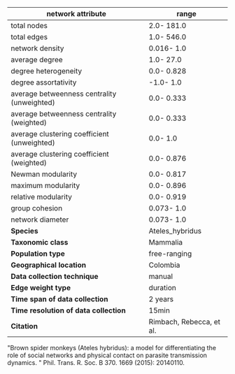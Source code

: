 network attribute|range
---|---
total nodes|2.0- 181.0
total edges|1.0- 546.0
network density|0.016- 1.0
average degree|1.0- 27.0
degree heterogeneity|0.0- 0.828
degree assortativity|-1.0- 1.0
average betweenness centrality (unweighted)|0.0- 0.333
average betweenness centrality (weighted)|0.0- 0.333
average clustering coefficient (unweighted)|0.0- 1.0
average clustering coefficient (weighted)|0.0- 0.876
Newman modularity|0.0- 0.817
maximum modularity|0.0- 0.896
relative modularity|0.0- 0.919
group cohesion|0.073- 1.0
network diameter|0.073- 1.0
**Species**| Ateles_hybridus
**Taxonomic class**| Mammalia
**Population type**| free-ranging
**Geographical location**| Colombia
**Data collection technique**| manual 
**Edge weight type**| duration
**Time span of data collection**| 2 years
**Time resolution of data collection**| 15min
**Citation**| Rimbach, Rebecca, et al.
 "Brown spider monkeys (Ateles hybridus): a model for differentiating the role of social networks and physical contact on parasite transmission dynamics.
" Phil.
 Trans.
 R.
 Soc.
 B 370.
1669 (2015): 20140110.

